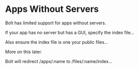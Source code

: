 # Apps Without Servers

Bolt has limited support for apps without servers.

If your app has no server but has a GUI, specify the index file...

Also ensure the index file is one your public files...

More on this later.

Bolt will redirect \/apps\/:name to \/files\/:name\/index...

